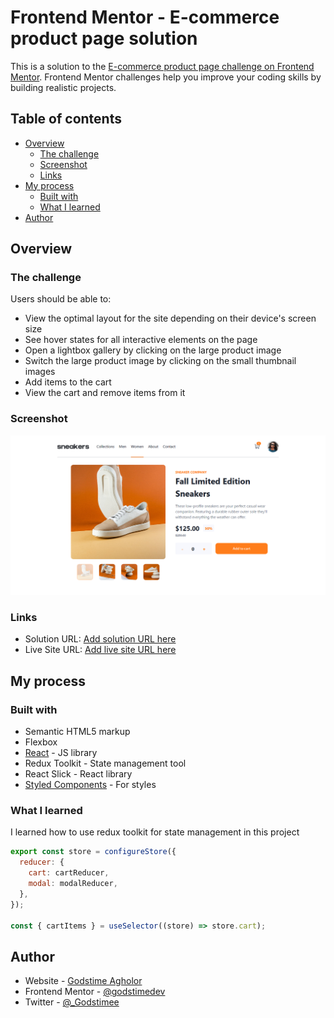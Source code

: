 # Frontend Mentor - E-commerce product page solution

This is a solution to the [E-commerce product page challenge on Frontend Mentor](https://www.frontendmentor.io/challenges/ecommerce-product-page-UPsZ9MJp6). Frontend Mentor challenges help you improve your coding skills by building realistic projects.

## Table of contents

- [Overview](#overview)
  - [The challenge](#the-challenge)
  - [Screenshot](#screenshot)
  - [Links](#links)
- [My process](#my-process)
  - [Built with](#built-with)
  - [What I learned](#what-i-learned)
- [Author](#author)

## Overview

### The challenge

Users should be able to:

- View the optimal layout for the site depending on their device's screen size
- See hover states for all interactive elements on the page
- Open a lightbox gallery by clicking on the large product image
- Switch the large product image by clicking on the small thumbnail images
- Add items to the cart
- View the cart and remove items from it

### Screenshot

![](./Screenshot.png)

### Links

- Solution URL: [Add solution URL here](https://github.com/godstimedev/product-details-page-redux)
- Live Site URL: [Add live site URL here](http://product-details-page-redux.vercel.app/)

## My process

### Built with

- Semantic HTML5 markup
- Flexbox
- [React](https://reactjs.org/) - JS library
- Redux Toolkit - State management tool
- React Slick - React library
- [Styled Components](https://styled-components.com/) - For styles

### What I learned

I learned how to use redux toolkit for state management in this project

```js
export const store = configureStore({
  reducer: {
    cart: cartReducer,
    modal: modalReducer,
  },
});

const { cartItems } = useSelector((store) => store.cart);
```

## Author

- Website - [Godstime Agholor](https://godstime.netlify.app/)
- Frontend Mentor - [@godstimedev](https://www.frontendmentor.io/profile/godstimedev)
- Twitter - [@\_Godstimee](https://www.twitter.com/_Godstimee)
